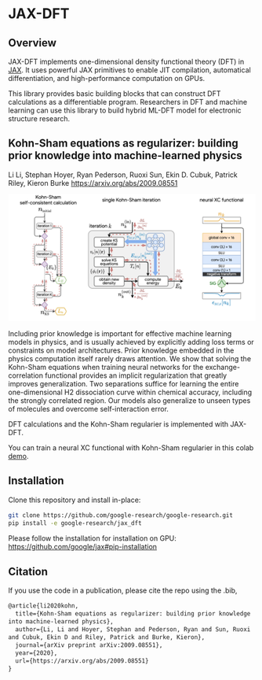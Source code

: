 # JAX-DFT

## Overview

JAX-DFT implements one-dimensional density functional theory (DFT) in
[JAX](https://github.com/google/jax). It uses powerful JAX primitives to enable
JIT compilation, automatical differentiation, and high-performance computation
on GPUs.

This library provides basic building blocks that can construct DFT calculations
as a differentiable program. Researchers in DFT and machine learning can use
this library to build hybrid ML-DFT model for electronic structure research.

## Kohn-Sham equations as regularizer: building prior knowledge into machine-learned physics

Li Li, Stephan Hoyer, Ryan Pederson, Ruoxi Sun, Ekin D. Cubuk, Patrick Riley, Kieron Burke
https://arxiv.org/abs/2009.08551

![](ks_1_column.png)

Including prior knowledge is important for effective machine learning models in physics, and is usually achieved by explicitly adding loss terms or constraints on model architectures. Prior knowledge embedded in the physics computation itself rarely draws attention. We show that solving the Kohn-Sham equations when training neural networks for the exchange-correlation functional provides an implicit regularization that greatly improves generalization. Two separations suffice for learning the entire one-dimensional H2 dissociation curve within chemical accuracy, including the strongly correlated region. Our models also generalize to unseen types of molecules and overcome self-interaction error.

DFT calculations and the Kohn-Sham regularier is implemented with JAX-DFT.

You can train a neural XC functional with Kohn-Sham regularier in this colab [demo](https://colab.research.google.com/github/google-research/google-research/blob/master/jax_dft/examples/training_neural_xc_functional.ipynb).

## Installation

Clone this repository and install in-place:

```bash
git clone https://github.com/google-research/google-research.git
pip install -e google-research/jax_dft
```

Please follow the installation for installation on GPU: https://github.com/google/jax#pip-installation

## Citation

If you use the code in a publication, please cite the repo using the .bib,

```
@article{li2020kohn,
  title={Kohn-Sham equations as regularizer: building prior knowledge into machine-learned physics},
  author={Li, Li and Hoyer, Stephan and Pederson, Ryan and Sun, Ruoxi and Cubuk, Ekin D and Riley, Patrick and Burke, Kieron},
  journal={arXiv preprint arXiv:2009.08551},
  year={2020},
  url={https://arxiv.org/abs/2009.08551}
}
```
